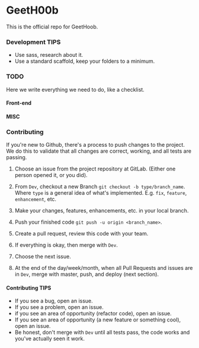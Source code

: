 # GeetH00b

This is the official repo for GeetHoob.

### Development TIPS

* Use sass, research about it.
* Use a standard scaffold, keep your folders to a minimum.



### TODO

Here we write everything we need to do, like a checklist.

#### Front-end

#### MISC

### Contributing

If you're new to Github, there's a process to push changes to the project. We do this to validate that all changes are correct, working, and all tests are passing.

1. Choose an issue from the project repository at GitLab. (Either one person opened it, or you did).

2. From ```Dev```, checkout a new Branch ```git checkout -b type/branch_name```. Where ```type``` is a general idea of what's implemented. E.g. ```fix```, ```feature```, ```enhancement```, etc.

3. Make your changes, features, enhancements, etc. in your local branch.

4. Push your finished code ```git push -u origin <branch_name>```.

5. Create a pull request, review this code with your team.

6. If everything is okay, then merge with ```Dev```.

7. Choose the next issue.

8. At the end of the day/week/month, when all Pull Requests and issues are in ```Dev```, merge with master, push, and deploy (next section).

#### Contributing TIPS

* If you see a bug, open an issue.
* If you see a problem, open an issue.
* if you see an area of opportunity (refactor code), open an issue.
* If you see an area of opportunity (a new feature or something cool), open an issue.
* Be honest, don't merge with ```Dev``` until all tests pass, the code works and you've actually seen it work.
